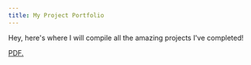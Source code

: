 ```yaml
---
title: My Project Portfolio
---
```



Hey, here's where I will compile all the amazing projects I've completed!

<a href="https://project-portfolio/Latex Assignment.pdf" target="_blank">PDF.</a>
